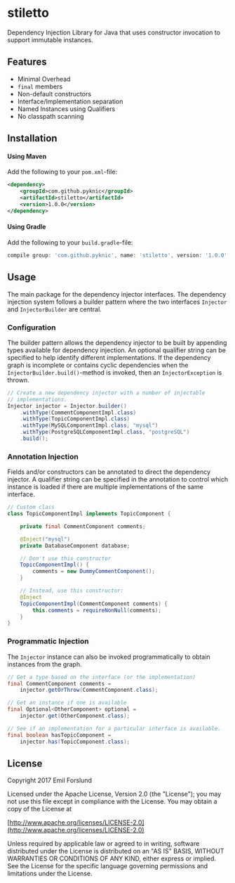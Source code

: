 # stiletto
Dependency Injection Library for Java that uses constructor invocation to support immutable instances.

## Features
* Minimal Overhead
* `final` members
* Non-default constructors
* Interface/Implementation separation
* Named Instances using Qualifiers
* No classpath scanning

## Installation

#### Using Maven
Add the following to your `pom.xml`-file:

```xml
<dependency>
    <groupId>com.github.pyknic</groupId>
    <artifactId>stiletto</artifactId>
    <version>1.0.0</version>
</dependency>
```

#### Using Gradle
Add the following to your `build.gradle`-file:
```gradle
compile group: 'com.github.pyknic', name: 'stiletto', version: '1.0.0'
```

## Usage
The main package for the dependency injector interfaces. The dependency injection system follows a builder pattern where the two interfaces `Injector` and `InjectorBuilder` are central.

### Configuration
The builder pattern allows the dependency injector to be built by appending types available for dependency injection. An optional qualifier string can be specified to help identify different implementations. If the dependency graph is incomplete or contains cyclic dependencies when the `InjectorBuilder.build()`-method is invoked, then an `InjectorException` is thrown.

```java
// Create a new dependency injector with a number of injectable
// implementations.
Injector injector = Injector.builder()
    .withType(CommentComponentImpl.class)
    .withType(TopicComponentImpl.class)
    .withType(MySQLComponentImpl.class, "mysql")
    .withType(PostgreSQLComponentImpl.class, "postgreSQL")
    .build();
```

### Annotation Injection
Fields and/or constructors can be annotated to direct the dependency injector. A qualifier string can be specified in the annotation to control which instance is loaded if there are multiple implementations of the same interface.

```java
// Custom class
class TopicComponentImpl implements TopicComponent {

    private final CommentComponent comments;

    @Inject("mysql")
    private DatabaseComponent database;

    // Don't use this constructor
    TopicComponentImpl() {
        comments = new DummyCommentComponent();
    }

    // Instead, use this constructor:
    @Inject
    TopicComponentImpl(CommentComponent comments) {
        this.comments = requireNonNull(comments);
    }
}
```

### Programmatic Injection
The `Injector` instance can also be invoked programmatically to obtain instances from the graph.

```java
// Get a type based on the interface (or the implementation)
final CommentComponent comments =
    injector.getOrThrow(CommentComponent.class);

// Get an instance if one is available
final Optional<OtherComponent> optional =
    injector.get(OtherComponent.class);

// See if an implementation for a particular interface is available.
final boolean hasTopicComponent =
    injector.has(TopicComponent.class);
```

## License
Copyright 2017 Emil Forslund

Licensed under the Apache License, Version 2.0 (the "License");
you may not use this file except in compliance with the License.
You may obtain a copy of the License at

[http://www.apache.org/licenses/LICENSE-2.0](http://www.apache.org/licenses/LICENSE-2.0)

Unless required by applicable law or agreed to in writing, software
distributed under the License is distributed on an "AS IS" BASIS,
WITHOUT WARRANTIES OR CONDITIONS OF ANY KIND, either express or implied.
See the License for the specific language governing permissions and
limitations under the License.
